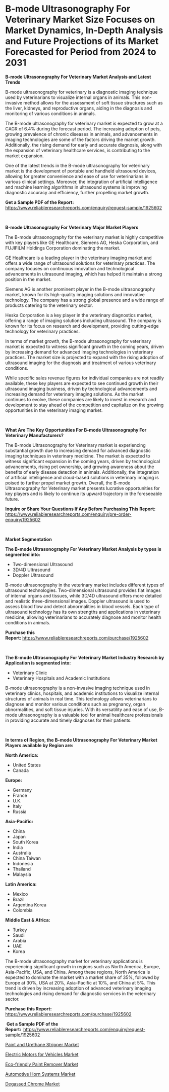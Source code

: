 <p><h1>B-mode Ultrasonography For Veterinary Market Size Focuses on Market Dynamics, In-Depth Analysis and Future Projections of its Market Forecasted for Period from 2024 to 2031</h1></p><p><strong>B-mode Ultrasonography For Veterinary Market Analysis and Latest Trends</strong></p>
<p><p>B-mode ultrasonography for veterinary is a diagnostic imaging technique used by veterinarians to visualize internal organs in animals. This non-invasive method allows for the assessment of soft tissue structures such as the liver, kidneys, and reproductive organs, aiding in the diagnosis and monitoring of various conditions in animals.</p><p>The B-mode ultrasonography for veterinary market is expected to grow at a CAGR of 6.4% during the forecast period. The increasing adoption of pets, growing prevalence of chronic diseases in animals, and advancements in imaging technologies are some of the factors driving the market growth. Additionally, the rising demand for early and accurate diagnosis, along with the expansion of veterinary healthcare services, is contributing to the market expansion.</p><p>One of the latest trends in the B-mode ultrasonography for veterinary market is the development of portable and handheld ultrasound devices, allowing for greater convenience and ease of use for veterinarians in various clinical settings. Moreover, the integration of artificial intelligence and machine learning algorithms in ultrasound systems is improving diagnostic accuracy and efficiency, further propelling market growth.</p></p>
<p><strong>Get a Sample PDF of the Report:&nbsp;</strong> <a href="https://www.reliableresearchreports.com/enquiry/request-sample/1925602">https://www.reliableresearchreports.com/enquiry/request-sample/1925602</a></p>
<p>&nbsp;</p>
<p><strong>B-mode Ultrasonography For Veterinary Major Market Players</strong></p>
<p><p>The B-mode ultrasonography for the veterinary market is highly competitive with key players like GE Healthcare, Siemens AG, Heska Corporation, and FUJIFILM Holdings Corporation dominating the market. </p><p>GE Healthcare is a leading player in the veterinary imaging market and offers a wide range of ultrasound solutions for veterinary practices. The company focuses on continuous innovation and technological advancements in ultrasound imaging, which has helped it maintain a strong position in the market.</p><p>Siemens AG is another prominent player in the B-mode ultrasonography market, known for its high-quality imaging solutions and innovative technology. The company has a strong global presence and a wide range of products catering to the veterinary sector.</p><p>Heska Corporation is a key player in the veterinary diagnostics market, offering a range of imaging solutions including ultrasound. The company is known for its focus on research and development, providing cutting-edge technology for veterinary practices.</p><p>In terms of market growth, the B-mode ultrasonography for veterinary market is expected to witness significant growth in the coming years, driven by increasing demand for advanced imaging technologies in veterinary practices. The market size is projected to expand with the rising adoption of ultrasound imaging for the diagnosis and treatment of various veterinary conditions.</p><p>While specific sales revenue figures for individual companies are not readily available, these key players are expected to see continued growth in their ultrasound imaging business, driven by technological advancements and increasing demand for veterinary imaging solutions. As the market continues to evolve, these companies are likely to invest in research and development to stay ahead of the competition and capitalize on the growing opportunities in the veterinary imaging market.</p></p>
<p>&nbsp;</p>
<p><strong>What Are The Key Opportunities For B-mode Ultrasonography For Veterinary Manufacturers?</strong></p>
<p><p>The B-mode Ultrasonography for Veterinary market is experiencing substantial growth due to increasing demand for advanced diagnostic imaging techniques in veterinary medicine. The market is expected to witness significant expansion in the coming years, driven by technological advancements, rising pet ownership, and growing awareness about the benefits of early disease detection in animals. Additionally, the integration of artificial intelligence and cloud-based solutions in veterinary imaging is poised to further propel market growth. Overall, the B-mode Ultrasonography for Veterinary market presents lucrative opportunities for key players and is likely to continue its upward trajectory in the foreseeable future.</p></p>
<p><strong>Inquire or Share Your Questions If Any Before Purchasing This Report:</strong> <a href="https://www.reliableresearchreports.com/enquiry/pre-order-enquiry/1925602">https://www.reliableresearchreports.com/enquiry/pre-order-enquiry/1925602</a></p>
<p>&nbsp;</p>
<p><strong>Market Segmentation</strong></p>
<p><strong>The B-mode Ultrasonography For Veterinary Market Analysis by types is segmented into:</strong></p>
<p><ul><li>Two-dimensional Ultrasound</li><li>3D/4D Ultrasound</li><li>Doppler Ultrasound</li></ul></p>
<p><p>B-mode ultrasonography in the veterinary market includes different types of ultrasound technologies. Two-dimensional ultrasound provides flat images of internal organs and tissues, while 3D/4D ultrasound offers more detailed and realistic three-dimensional images. Doppler ultrasound is used to assess blood flow and detect abnormalities in blood vessels. Each type of ultrasound technology has its own strengths and applications in veterinary medicine, allowing veterinarians to accurately diagnose and monitor health conditions in animals.</p></p>
<p><strong>Purchase this Report:&nbsp;</strong><a href="https://www.reliableresearchreports.com/purchase/1925602">https://www.reliableresearchreports.com/purchase/1925602</a></p>
<p>&nbsp;</p>
<p><strong>The B-mode Ultrasonography For Veterinary Market Industry Research by Application is segmented into:</strong></p>
<p><ul><li>Veterinary Clinic</li><li>Veterinary Hospitals and Academic Institutions</li></ul></p>
<p><p>B-mode ultrasonography is a non-invasive imaging technique used in veterinary clinics, hospitals, and academic institutions to visualize internal structures of animals in real time. This technology allows veterinarians to diagnose and monitor various conditions such as pregnancy, organ abnormalities, and soft tissue injuries. With its versatility and ease of use, B-mode ultrasonography is a valuable tool for animal healthcare professionals in providing accurate and timely diagnoses for their patients.</p></p>
<p>&nbsp;</p>
<p><strong>In terms of Region, the B-mode Ultrasonography For Veterinary Market Players available by Region are:</strong></p>
<p>
    <p> <strong> North America: </strong>
        <ul>
            <li>United States</li>
            <li>Canada</li>
        </ul>
        </p> 
    <p> <strong> Europe: </strong>
        <ul>
            <li>Germany</li>
            <li>France</li>
            <li>U.K.</li>
            <li>Italy</li>
            <li>Russia</li>
        </ul>
        </p> 
    <p> <strong> Asia-Pacific: </strong>
        <ul>
            <li>China</li>
            <li>Japan</li>
            <li>South Korea</li>
            <li>India</li>
            <li>Australia</li>
            <li>China Taiwan</li>
            <li>Indonesia</li>
            <li>Thailand</li>
            <li>Malaysia</li>
        </ul>
        </p> 
    <p> <strong> Latin America: </strong>
        <ul>
            <li>Mexico</li>
            <li>Brazil</li>
            <li>Argentina Korea</li>
            <li>Colombia</li>
        </ul>
        </p> 
    <p> <strong> Middle East & Africa: </strong>
        <ul>
            <li>Turkey</li>
            <li>Saudi</li>
            <li>Arabia</li>
            <li>UAE</li>
            <li>Korea</li>
        </ul>
    </p>
    </p>
<p><p>The B-mode ultrasonography market for veterinary applications is experiencing significant growth in regions such as North America, Europe, Asia-Pacific, USA, and China. Among these regions, North America is expected to dominate the market with a market share of 35%, followed by Europe at 30%, USA at 20%, Asia-Pacific at 10%, and China at 5%. This trend is driven by increasing adoption of advanced veterinary imaging technologies and rising demand for diagnostic services in the veterinary sector.</p></p>
<p><strong>Purchase this Report: </strong><a href="https://www.reliableresearchreports.com/purchase/1925602">https://www.reliableresearchreports.com/purchase/1925602</a></p>
<p>&nbsp;<strong>Get a Sample PDF of the Report:&nbsp;&nbsp;</strong><a href="https://www.reliableresearchreports.com/enquiry/request-sample/1925602">https://www.reliableresearchreports.com/enquiry/request-sample/1925602</a></p>
<p><strong></strong></p>
<p><p><a href="https://metal-farmhouse-e95.notion.site/Paint-and-Urethane-Stripper-Market-Size-Global-Industry-Overview-Market-Segmentation-and-Forecast--ee30bff4cc864efabde8052ff6402baf">Paint and Urethane Stripper Market</a></p><p><a href="https://view.publitas.com/reportprime-1/electric-motors-for-vehicles-market-offers-provide-insightful-data-for-the-time-period-from-2024-to-2031-and-also-provide-analysis-based-on-application-type-and-region/">Electric Motors for Vehicles Market</a></p><p><a href="https://gratis-rainforest-2ca.notion.site/Eco-friendly-Paint-Remover-Market-Size-2024-2031-Global-Industrial-Analysis-Key-Geographical-Regi-c5a6f252410a450db1af0db51aabc3f1">Eco-friendly Paint Remover Market</a></p><p><a href="https://view.publitas.com/reportprime-1/automotive-horn-systems-market-offer-valuable-insights-into-market-size-market-share-market-trends-and-projections-spanning-from-2024-to-2031/">Automotive Horn Systems Market</a></p><p><a href="https://crocus-run-b5a.notion.site/Degassed-Chrome-Market-Size-Market-Share-and-Global-Market-Analysis-Report-2024-2031-ac15ccf95d2745b3ab4294077c09fc7e">Degassed Chrome Market</a></p></p>